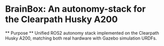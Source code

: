 # BrainBox: An autonomy-stack for the Clearpath Husky A200

** Purpose **
Unified ROS2 autonomy stack implemented on the Clearpath Husky A200, matching both real hardware with Gazebo simulation URDFs.


